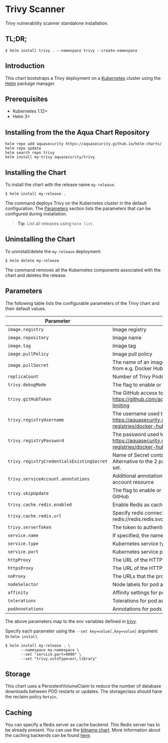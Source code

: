 # Trivy Scanner

Trivy vulnerability scanner standalone installation.

## TL;DR;

```
$ helm install trivy . --namespace trivy --create-namespace
```

## Introduction

This chart bootstraps a Trivy deployment on a [Kubernetes](http://kubernetes.io) cluster using the
[Helm](https://helm.sh) package manager.

## Prerequisites

- Kubernetes 1.12+
- Helm 3+

## Installing from the the Aqua Chart Repository

```
helm repo add aquasecurity https://aquasecurity.github.io/helm-charts/
helm repo update
helm search repo trivy
helm install my-trivy aquasecurity/trivy
```

## Installing the Chart

To install the chart with the release name `my-release`:

```
$ helm install my-release .
```

The command deploys Trivy on the Kubernetes cluster in the default configuration. The [Parameters](#parameters)
section lists the parameters that can be configured during installation.

> **Tip**: List all releases using `helm list`.

## Uninstalling the Chart

To uninstall/delete the `my-release` deployment:

```
$ helm delete my-release
```

The command removes all the Kubernetes components associated with the chart and deletes the release.

## Parameters

The following table lists the configurable parameters of the Trivy chart and their default values.

| Parameter                                 | Description                                                                                                                           | Default         |
| ----------------------------------------- | ------------------------------------------------------------------------------------------------------------------------------------- | --------------- |
| `image.registry`                          | Image registry                                                                                                                        | `docker.io`     |
| `image.repository`                        | Image name                                                                                                                            | `aquasec/trivy` |
| `image.tag`                               | Image tag                                                                                                                             | `{TAG_NAME}`    |
| `image.pullPolicy`                        | Image pull policy                                                                                                                     | `IfNotPresent`  |
| `image.pullSecret`                        | The name of an imagePullSecret used to pull trivy image from e.g. Docker Hub or a private registry                                    |                 |
| `replicaCount`                            | Number of Trivy Pods to run                                                                                                           | `1`             |
| `trivy.debugMode`                         | The flag to enable or disable Trivy debug mode                                                                                        | `false`         |
| `trivy.gitHubToken`                       | The GitHub access token to download Trivy DB. More info: https://github.com/aquasecurity/trivy#github-rate-limiting                   |                 |
| `trivy.registryUsername`                  | The username used to log in at dockerhub. More info: https://aquasecurity.github.io/trivy/dev/advanced/private-registries/docker-hub/ |                 |
| `trivy.registryPassword`                  | The password used to log in at dockerhub. More info: https://aquasecurity.github.io/trivy/dev/advanced/private-registries/docker-hub/ |                 |
| `trivy.registryCredentialsExistingSecret` | Name of Secret containing dockerhub credentials. Alternative to the 2 parameters above, has precedence if set.                        |                 |
| `trivy.serviceAccount.annotations`        | Additional annotations to add to the Kubernetes service account resource                                                              |                 |
| `trivy.skipUpdate`                        | The flag to enable or disable Trivy DB downloads from GitHub                                                                          | `false`         |
| `trivy.cache.redis.enabled`               | Enable Redis as caching backend                                                                                                       | `false`         |
| `trivy.cache.redis.url`                   | Specify redis connection url, e.g. redis://redis.redis.svc:6379                                                                       | ``              |
| `trivy.serverToken`                       | The token to authenticate Trivy client with Trivy server                                                                              | ``              |
| `service.name`                            | If specified, the name used for the Trivy service                                                                                     |                 |
| `service.type`                            | Kubernetes service type                                                                                                               | `ClusterIP`     |
| `service.port`                            | Kubernetes service port                                                                                                               | `4954`          |
| `httpProxy`                               | The URL of the HTTP proxy server                                                                                                      |                 |
| `httpsProxy`                              | The URL of the HTTPS proxy server                                                                                                     |                 |
| `noProxy`                                 | The URLs that the proxy settings do not apply to                                                                                      |                 |
| `nodeSelector`                            | Node labels for pod assignment                                                                                                        |                 |
| `affinity`                                | Affinity settings for pod assignment                                                                                                  |                 |
| `tolerations`                             | Tolerations for pod assignment                                                                                                        |                 |
| `podAnnotations`                          | Annotations for pods created by statefulset                                                                                           | `{}`            |

The above parameters map to the env variables defined in [trivy](https://github.com/aquasecurity/trivy#configuration).

Specify each parameter using the `--set key=value[,key=value]` argument to `helm install`.

```
$ helm install my-release . \
       --namespace my-namespace \
       --set "service.port=9090" \
       --set "trivy.vulnType=os\,library"
```

## Storage

This chart uses a PersistentVolumeClaim to reduce the number of database downloads between POD restarts or updates. The storageclass should have the reclaim policy  `Retain`.

## Caching

You can specify a Redis server as cache backend. This Redis server has to be already present. You can use the [bitname chart](https://bitnami.com/stack/redis/helm).
More Information about the caching backends can be found [here](https://github.com/aquasecurity/trivy#specify-cache-backend).
